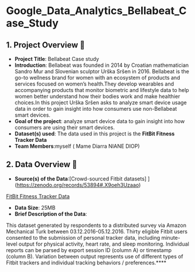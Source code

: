# Google_Data_Analytics_Bellabeat_Case_Study

## 1. Project Overview 📝

- **Project Title**: Bellabeat Case study
- **Introduction**:  Bellabeat was founded in 2014 by Croatian mathematician Sandro Mur and Slovenian sculptor
  Urška Sršen in 2016. Bellabeat is the go-to wellness brand for women with an ecosystem of products and services   focused on women’s health.They develop wearables and accompanying products that monitor biometric and lifestyle   data to help women better understand how their bodies work and make healthier choices.In this project Urška       Sršen asks to analyze smart device usage data in order to gain insight into how consumers use non-Bellabeat   smart  devices.
- **Goal of the project**: analyze smart device data to gain insight into how consumers are using their smart devices.
- **Dataset(s) used**: The data used in this project is the ****FitBit Fitness Tracker Data****
- **Team Members**:myself ( Mame Diarra NIANE DIOP)

## 2. Data Overview 📁

- **Source(s) of the Data**:[Crowd-sourced Fitbit datasets] ](https://zenodo.org/records/53894#.X9oeh3Uzaao)

[FitBit Fitness Tracker Data](https://www.kaggle.com/datasets/arashnic/fitbit)

- **Data Size**: 25MB
- **Brief Description of the Data**:

This dataset generated by respondents to a distributed survey via Amazon Mechanical Turk between 03.12.2016-05.12.2016. Thirty eligible Fitbit users consented to the submission of personal tracker data, including minute-level output for physical activity, heart rate, and sleep monitoring. Individual reports can be parsed by export session ID (column A) or timestamp (column B). Variation between output represents use of different types of Fitbit trackers and individual tracking behaviors / preferences.****